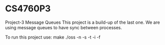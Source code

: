 # CS4760P3
Project-3 Message Queues
This project is a build-up of the last one. We are using message queues to have sync between processes. 

To run this project use:
make
./oss -n <number> -s <number> -t <number> -i <number> -f <filename>
